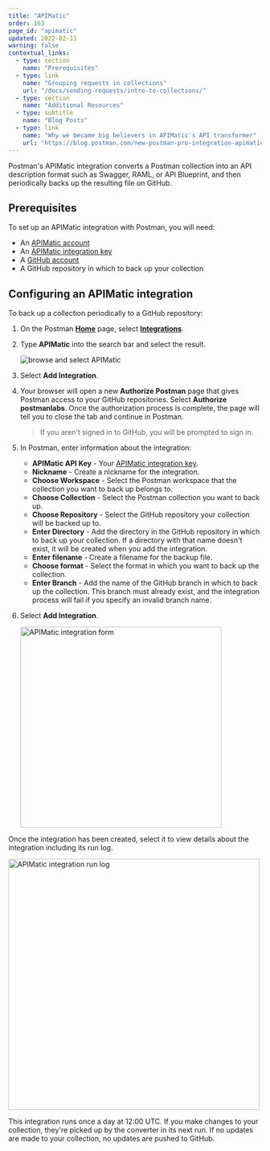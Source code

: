 ```yaml
---
title: "APIMatic"
order: 163
page_id: "apimatic"
updated: 2022-02-11
warning: false
contextual_links:
  - type: section
    name: "Prerequisites"
  - type: link
    name: "Grouping requests in collections"
    url: "/docs/sending-requests/intro-to-collections/"
  - type: section
    name: "Additional Resources"
  - type: subtitle
    name: "Blog Posts"
  - type: link
    name: "Why we became big believers in APIMatic's API transformer"
    url: "https://blog.postman.com/new-postman-pro-integration-apimatics-api-transformer/"
---
```


Postman's APIMatic integration converts a Postman collection into an API description format such as Swagger, RAML, or API Blueprint, and then periodically backs up the resulting file on GitHub.

## Prerequisites

To set up an APIMatic integration with Postman, you will need:

* An [APIMatic account](https://www.apimatic.io/account/register)
* An [APIMatic integration key](https://docs.apimatic.io/manage-apis/get-api-keys/)
* A [GitHub account](https://github.com/)
* A GitHub repository in which to back up your collection

## Configuring an APIMatic integration

To back up a collection periodically to a GitHub repository:

1. On the Postman **[Home](https://go.postman.co/home)** page, select **[Integrations](https://go.postman.co/integrations)**.
1. Type **APIMatic** into the search bar and select the result.

    ![browse and select APIMatic](https://assets.postman.com/postman-docs/apimatic-browse-all.jpg)

1. Select **Add Integration**.
1. Your browser will open a new **Authorize Postman** page that gives Postman access to your GitHub repositories. Select **Authorize postmanlabs**. Once the authorization process is complete, the page will tell you to close the tab and continue in Postman.

    > If you aren't signed in to GitHub, you will be prompted to sign in.

1. In Postman, enter information about the integration:
    * **APIMatic API Key** - Your [APIMatic integration key](https://docs.apimatic.io/manage-apis/get-api-keys/).
    * **Nickname** - Create a nickname for the integration.
    * **Choose Workspace** - Select the Postman workspace that the collection you want to back up belongs to.
    * **Choose Collection** - Select the Postman collection you want to back up.
    * **Choose Repository** - Select the GitHub repository your collection will be backed up to.
    * **Enter Directory** - Add the directory in the GitHub repository in which to back up your collection. If a directory with that name doesn't exist, it will be created when you add the integration.
    * **Enter filename** - Create a filename for the backup file.
    * **Choose format** - Select the format in which you want to back up the collection.
    * **Enter Branch** - Add the name of the GitHub branch in which to back up the collection. This branch must already exist, and the integration process will fail if you specify an invalid branch name.
1. Select **Add Integration**.

    <img alt="APIMatic integration form" src="https://assets.postman.com/postman-docs/apimatic-save-config-v9.jpg" width="400px"/>

Once the integration has been created, select it to view details about the integration including its run log.

<img alt="APIMatic integration run log" src="https://assets.postman.com/postman-docs/apimatic-run-log-v9.jpg" width="500px"/>

This integration runs once a day at 12:00 UTC. If you make changes to your collection, they're picked up by the converter in its next run. If no updates are made to your collection, no updates are pushed to GitHub.
